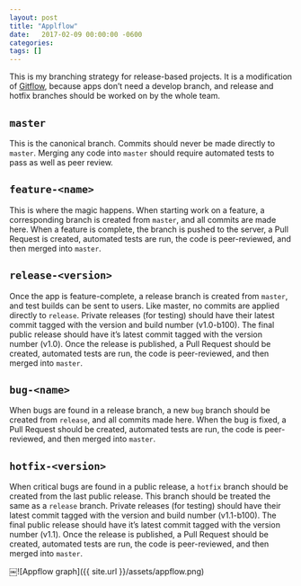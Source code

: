```yaml
---
layout: post
title: "Applflow"
date:   2017-02-09 00:00:00 -0600
categories: 
tags: []
---
```


This is my branching strategy for release-based projects. It is a modification of [Gitflow](http://nvie.com/posts/a-successful-git-branching-model/), because apps don’t need a develop branch, and release and hotfix branches should be worked on by the whole team.

## `master`
This is the canonical branch. Commits should never be made directly to `master`. Merging any code into `master` should require automated tests to pass as well as peer review.

## `feature-<name>`
This is where the magic happens. When starting work on a feature, a corresponding branch is created from `master`, and all commits are made here.
When a feature is complete, the branch is pushed to the server, a Pull Request is created, automated tests are run, the code is peer-reviewed, and then merged into `master`.

## `release-<version>`
Once the app is feature-complete, a release branch is created from `master`, and test builds can be sent to users. Like master, no commits are applied directly to `release`. Private releases (for testing) should have their latest commit tagged with the version and build number (v1.0-b100). The final public release should have it’s latest commit tagged with the version number (v1.0).
Once the release is published, a Pull Request should be created, automated tests are run, the code is peer-reviewed, and then merged into `master`.

## `bug-<name>`
When bugs are found in a release branch, a new `bug` branch should be created from `release`, and all commits made here.
When the bug is fixed, a Pull Request should be created, automated tests are run, the code is peer-reviewed, and then merged into `master`.

## `hotfix-<version>`
When critical bugs are found in a public release, a `hotfix` branch should be created from the last public release. This branch should be treated the same as a `release` branch. Private releases (for testing) should have their latest commit tagged with the version and build number (v1.1-b100). The final public release should have it’s latest commit tagged with the version number (v1.1).
Once the release is published, a Pull Request should be created, automated tests are run, the code is peer-reviewed, and then merged into `master`.

￼![Appflow graph]({{ site.url }}/assets/appflow.png)
